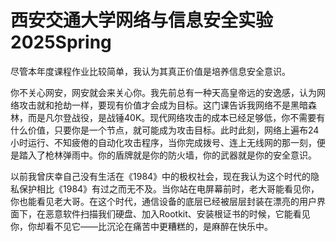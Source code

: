 # 西安交通大学网络与信息安全实验2025Spring

尽管本年度课程作业比较简单，我认为其真正价值是培养信息安全意识。

你不关心网安，网安就会来关心你。我先前总有一种天高皇帝远的安逸感，认为网络攻击就和抢劫一样，要现有价值才会成为目标。这门课告诉我网络不是黑暗森林，而是凡尔登战役，是战锤40K。现代网络攻击的成本已经足够低，你不需要有什么价值，只要你是一个节点，就可能成为攻击目标。此时此刻，网络上遍布24小时运行、不知疲倦的自动化攻击程序，当你完成拨号、连上无线网的那一刻，便是踏入了枪林弹雨中。你的盾牌就是你的防火墙，你的武器就是你的安全意识。

以前我曾庆幸自己没有生活在《1984》中的极权社会，现在我认为这个时代的隐私保护相比《1984》有过之而无不及。当你站在电屏幕前时，老大哥能看见你，你也能看见老大哥。在这个时代，通信设备的底层已经被层层封装在漂亮的用户界面下，在恶意软件扫描我们硬盘、加入Rootkit、安装根证书的时候，它能看见你，你却看不见它——比沉沦在痛苦中更糟糕的，是麻醉在快乐中。
